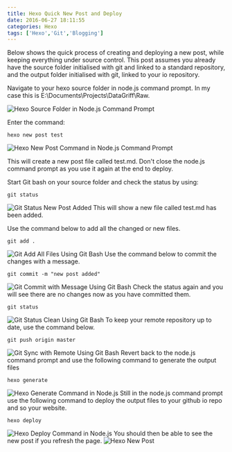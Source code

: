 ```yaml
---
title: Hexo Quick New Post and Deploy
date: 2016-06-27 18:11:55
categories: Hexo
tags: ['Hexo','Git','Blogging']
---
```


Below shows the quick process of creating and deploying a new post, while keeping everything under source control. This post assumes you already have the source folder initialised with git and linked to a standard repository, and the output folder initialised with git, linked to your io repository.  

Navigate to your hexo source folder in node.js command prompt.
In my case this is E:\\Documents\\Projects\\DataGriff\\Raw.


![Hexo Source Folder in Node.js Command Prompt](\images\HexoSourceFolder.png)

Enter the command:
```
hexo new post test
```
![Hexo New Post Command in Node.js Command Prompt](\images\HexoNewPost.png)

This will create a new post file called test.md. Don't close the node.js command prompt as you use it again at the end to deploy.

Start Git bash on your source folder and check the status by using:
```
git status
```
![Git Status New Post Added](\images\GitStatusChange.png)
This will show a new file called test.md has been added.

Use the command below to add all the changed or new files.
```
git add .
```
![Git Add All Files Using Git Bash](\images\GitAddAll.png)
Use the command below to commit the changes with a message.
```
git commit -m "new post added"
```
![Git Commit with Message  Using Git Bash](\images\GitCommit.png)
Check the status again and you will see there are no changes now as you have committed them.
```
git status
```
![Git Status Clean  Using Git Bash](\images\GitStatusClean.png)
To keep your remote repository up to date, use the command below.
```
git push origin master
```
![Git Sync with Remote Using Git Bash](\images\GitPushOriginMaster.png)
Revert back to the node.js command prompt and use the following command to generate the output files
```
hexo generate
```
![Hexo Generate Command in Node.js](\images\HexoGenerate.png)
Still in the node.js command prompt use the following command to deploy the output files to your github io repo and so your website.
```
hexo deploy
```
![Hexo Deploy Command in Node.js](\images\HexoDeploy.png)
You should then be able to see the new post if you refresh the page.
![Hexo New Post](\images\HexoTestPost.png)
